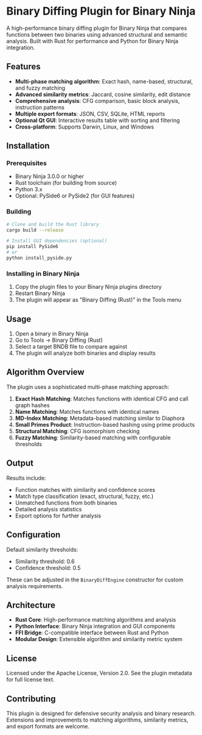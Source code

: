 # Binary Diffing Plugin for Binary Ninja

A high-performance binary diffing plugin for Binary Ninja that compares functions between two binaries using advanced structural and semantic analysis. Built with Rust for performance and Python for Binary Ninja integration.

## Features

- **Multi-phase matching algorithm**: Exact hash, name-based, structural, and fuzzy matching
- **Advanced similarity metrics**: Jaccard, cosine similarity, edit distance
- **Comprehensive analysis**: CFG comparison, basic block analysis, instruction patterns
- **Multiple export formats**: JSON, CSV, SQLite, HTML reports
- **Optional Qt GUI**: Interactive results table with sorting and filtering
- **Cross-platform**: Supports Darwin, Linux, and Windows

## Installation

### Prerequisites
- Binary Ninja 3.0.0 or higher
- Rust toolchain (for building from source)
- Python 3.x
- Optional: PySide6 or PySide2 (for GUI features)

### Building
```bash
# Clone and build the Rust library
cargo build --release

# Install GUI dependencies (optional)
pip install PySide6
# or
python install_pyside.py
```

### Installing in Binary Ninja
1. Copy the plugin files to your Binary Ninja plugins directory
2. Restart Binary Ninja
3. The plugin will appear as "Binary Diffing (Rust)" in the Tools menu

## Usage

1. Open a binary in Binary Ninja
2. Go to Tools → Binary Diffing (Rust)
3. Select a target BNDB file to compare against
4. The plugin will analyze both binaries and display results

## Algorithm Overview

The plugin uses a sophisticated multi-phase matching approach:

1. **Exact Hash Matching**: Matches functions with identical CFG and call graph hashes
2. **Name Matching**: Matches functions with identical names
3. **MD-Index Matching**: Metadata-based matching similar to Diaphora
4. **Small Primes Product**: Instruction-based hashing using prime products
5. **Structural Matching**: CFG isomorphism checking
6. **Fuzzy Matching**: Similarity-based matching with configurable thresholds

## Output

Results include:
- Function matches with similarity and confidence scores
- Match type classification (exact, structural, fuzzy, etc.)
- Unmatched functions from both binaries
- Detailed analysis statistics
- Export options for further analysis

## Configuration

Default similarity thresholds:
- Similarity threshold: 0.6
- Confidence threshold: 0.5

These can be adjusted in the `BinaryDiffEngine` constructor for custom analysis requirements.

## Architecture

- **Rust Core**: High-performance matching algorithms and analysis
- **Python Interface**: Binary Ninja integration and GUI components
- **FFI Bridge**: C-compatible interface between Rust and Python
- **Modular Design**: Extensible algorithm and similarity metric system

## License

Licensed under the Apache License, Version 2.0. See the plugin metadata for full license text.

## Contributing

This plugin is designed for defensive security analysis and binary research. Extensions and improvements to matching algorithms, similarity metrics, and export formats are welcome.